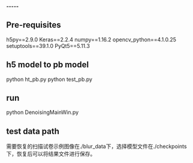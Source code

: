 ***-----***
## Pre-requisites
h5py==2.9.0
Keras==2.2.4
numpy==1.16.2
opencv_python==4.1.0.25
setuptools==39.1.0
PyQt5==5.11.3

## h5 model to pb model
python ht_pb.py
python test_pb.py

## run
python DenoisingMainWin.py

## test data path
需要恢复的扫描试卷示例图像在./blur_data下，选择模型文件在./checkpoints下，恢复后可以将结果文件进行保存。
